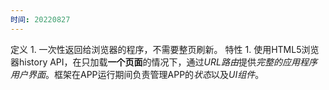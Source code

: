 ```yaml
---
时间: 20220827
---
```

定义
	1. 一次性返回给浏览器的程序，不需要整页刷新。
特性
	1. 使用HTML5浏览器history API，在只加载**一个页面**的情况下，通过*URL路由*提供*完整的应用程序用户界面*。框架在APP运行期间负责管理APP的*状态*以及*UI组件*。